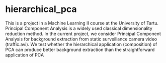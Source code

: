 # hierarchical_pca
This is a project in a Machine Learning II course at the University of Tartu. Principal Component Analysis is a widely used classical dimensionality reduction method. In
the current project, we consider Principal Component Analysis for background extraction from
static surveillance camera video (traffic.avi). We test whether the hierarchical application
(composition) of PCA can produce better background extraction than the straightforward
application of PCA
